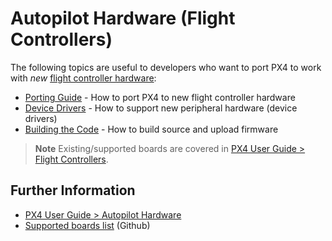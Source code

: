 # Autopilot Hardware (Flight Controllers)

The following topics are useful to developers who want to port PX4 to work with *new* [flight controller hardware](../flight_controller/README.md):

* [Porting Guide](../debug/porting-guide.md) - How to port PX4 to new flight controller hardware
* [Device Drivers](../middleware/drivers.md) - How to support new peripheral hardware (device drivers)
* [Building the Code](../setup/building_px4.md) - How to build source and upload firmware 

> **Note** Existing/supported boards are covered in 
  [PX4 User Guide > Flight Controllers](https://docs.px4.io/en/flight_controller/).

## Further Information

* [PX4 User Guide > Autopilot Hardware](https://docs.px4.io/en/flight_controller/)
* [Supported boards list](https://github.com/PX4/Firmware/#supported-hardware) (Github)